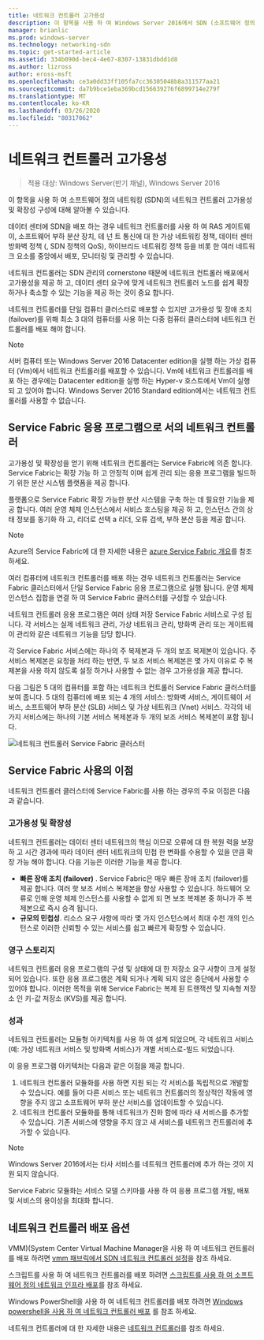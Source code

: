 ```yaml
---
title: 네트워크 컨트롤러 고가용성
description: 이 항목을 사용 하 여 Windows Server 2016에서 SDN (소프트웨어 정의 네트워킹)의 네트워크 컨트롤러 고가용성에 대해 알아볼 수 있습니다.
manager: brianlic
ms.prod: windows-server
ms.technology: networking-sdn
ms.topic: get-started-article
ms.assetid: 334b090d-bec4-4e67-8307-13831dbdd1d8
ms.author: lizross
author: eross-msft
ms.openlocfilehash: ce3a0dd33ff105fa7cc36305048b8a311577aa21
ms.sourcegitcommit: da7b9bce1eba369bcd156639276f6899714e279f
ms.translationtype: MT
ms.contentlocale: ko-KR
ms.lasthandoff: 03/26/2020
ms.locfileid: "80317062"
---
```

# <a name="network-controller-high-availability"></a>네트워크 컨트롤러 고가용성

>적용 대상: Windows Server(반기 채널), Windows Server 2016

이 항목을 사용 하 여 소프트웨어 정의 네트워킹 \(SDN\)의 네트워크 컨트롤러 고가용성 및 확장성 구성에 대해 알아볼 수 있습니다.

데이터 센터에 SDN을 배포 하는 경우 네트워크 컨트롤러를 사용 하 여 RAS 게이트웨이, 소프트웨어 부하 분산 장치, 테 넌 트 통신에 대 한 가상 네트워킹 정책, 데이터 센터 방화벽 정책 \(, SDN 정책의 QoS\), 하이브리드 네트워킹 정책 등을 비롯 한 여러 네트워크 요소를 중앙에서 배포, 모니터링 및 관리할 수 있습니다.

네트워크 컨트롤러는 SDN 관리의 cornerstone 때문에 네트워크 컨트롤러 배포에서 고가용성을 제공 하 고, 데이터 센터 요구에 맞게 네트워크 컨트롤러 노드를 쉽게 확장 하거나 축소할 수 있는 기능을 제공 하는 것이 중요 합니다.

네트워크 컨트롤러를 단일 컴퓨터 클러스터로 배포할 수 있지만 고가용성 및 장애 조치 (failover)를 위해 최소 3 대의 컴퓨터를 사용 하는 다중 컴퓨터 클러스터에 네트워크 컨트롤러를 배포 해야 합니다.

>[!NOTE]
>서버 컴퓨터 또는 Windows Server 2016 Datacenter edition을 실행 하는 가상 컴퓨터 \(Vm\)에서 네트워크 컨트롤러를 배포할 수 있습니다. Vm에 네트워크 컨트롤러를 배포 하는 경우에는 Datacenter edition을 실행 하는 Hyper-v 호스트에서 Vm이 실행 되 고 있어야 합니다. Windows Server 2016 Standard edition에서는 네트워크 컨트롤러를 사용할 수 없습니다.

## <a name="network-controller-as-a-service-fabric-application"></a>Service Fabric 응용 프로그램으로 서의 네트워크 컨트롤러

고가용성 및 확장성을 얻기 위해 네트워크 컨트롤러는 Service Fabric에 의존 합니다. Service Fabric는 확장 가능 하 고 안정적 이며 쉽게 관리 되는 응용 프로그램을 빌드하기 위한 분산 시스템 플랫폼을 제공 합니다.

플랫폼으로 Service Fabric 확장 가능한 분산 시스템을 구축 하는 데 필요한 기능을 제공 합니다. 여러 운영 체제 인스턴스에서 서비스 호스팅을 제공 하 고, 인스턴스 간의 상태 정보를 동기화 하 고, 리더로 선택 a 리더, 오류 검색, 부하 분산 등을 제공 합니다.

>[!NOTE]
>Azure의 Service Fabric에 대 한 자세한 내용은 [azure Service Fabric 개요](https://docs.microsoft.com/azure/service-fabric/service-fabric-overview)를 참조 하세요.

여러 컴퓨터에 네트워크 컨트롤러를 배포 하는 경우 네트워크 컨트롤러는 Service Fabric 클러스터에서 단일 Service Fabric 응용 프로그램으로 실행 됩니다. 운영 체제 인스턴스 집합을 연결 하 여 Service Fabric 클러스터를 구성할 수 있습니다.

네트워크 컨트롤러 응용 프로그램은 여러 상태 저장 Service Fabric 서비스로 구성 됩니다. 각 서비스는 실제 네트워크 관리, 가상 네트워크 관리, 방화벽 관리 또는 게이트웨이 관리와 같은 네트워크 기능을 담당 합니다. 

각 Service Fabric 서비스에는 하나의 주 복제본과 두 개의 보조 복제본이 있습니다. 주 서비스 복제본은 요청을 처리 하는 반면, 두 보조 서비스 복제본은 몇 가지 이유로 주 복제본을 사용 하지 않도록 설정 하거나 사용할 수 없는 경우 고가용성을 제공 합니다.

다음 그림은 5 대의 컴퓨터를 포함 하는 네트워크 컨트롤러 Service Fabric 클러스터를 보여 줍니다. 5 대의 컴퓨터에 배포 되는 4 개의 서비스: 방화벽 서비스, 게이트웨이 서비스, 소프트웨어 부하 분산 \(SLB\) 서비스 및 가상 네트워크 \(Vnet\) 서비스.  각각의 네 가지 서비스에는 하나의 기본 서비스 복제본과 두 개의 보조 서비스 복제본이 포함 됩니다.

![네트워크 컨트롤러 Service Fabric 클러스터](../../../media/Network-Controller-HA/Network-Controller-HA.jpg)

## <a name="advantages-of-using-service-fabric"></a>Service Fabric 사용의 이점

네트워크 컨트롤러 클러스터에 Service Fabric를 사용 하는 경우의 주요 이점은 다음과 같습니다.

### <a name="high-availability-and-scalability"></a>고가용성 및 확장성

네트워크 컨트롤러는 데이터 센터 네트워크의 핵심 이므로 오류에 대 한 복원 력을 보장 하 고 시간 경과에 따라 데이터 센터 네트워크의 민첩 한 변화를 수용할 수 있을 만큼 확장 가능 해야 합니다. 다음 기능은 이러한 기능을 제공 합니다. 

- **빠른 장애 조치 (failover)** . Service Fabric은 매우 빠른 장애 조치 (failover)를 제공 합니다. 여러 핫 보조 서비스 복제본을 항상 사용할 수 있습니다. 하드웨어 오류로 인해 운영 체제 인스턴스를 사용할 수 없게 되 면 보조 복제본 중 하나가 주 복제본으로 즉시 승격 됩니다. 
- **규모의 민첩성**. 리소스 요구 사항에 따라 몇 가지 인스턴스에서 최대 수천 개의 인스턴스로 이러한 신뢰할 수 있는 서비스를 쉽고 빠르게 확장할 수 있습니다. 

### <a name="persistent-storage"></a>영구 스토리지

네트워크 컨트롤러 응용 프로그램의 구성 및 상태에 대 한 저장소 요구 사항이 크게 설정 되어 있습니다. 또한 응용 프로그램은 계획 되거나 계획 되지 않은 중단에서 사용할 수 있어야 합니다. 이러한 목적을 위해 Service Fabric는 복제 된 트랜잭션 및 지속형 저장소 인 키-값 저장소 \(KVS\)를 제공 합니다.

### <a name="modularity"></a>성과

네트워크 컨트롤러는 모듈형 아키텍처를 사용 하 여 설계 되었으며, 각 네트워크 서비스 (예: 가상 네트워크 서비스 및 방화벽 서비스)가 개별 서비스로\-빌드 되었습니다. 

이 응용 프로그램 아키텍처는 다음과 같은 이점을 제공 합니다.

1. 네트워크 컨트롤러 모듈화를 사용 하면 지원 되는 각 서비스를 독립적으로 개발할 수 있습니다. 예를 들어 다른 서비스 또는 네트워크 컨트롤러의 정상적인 작동에 영향을 주지 않고 소프트웨어 부하 분산 서비스를 업데이트할 수 있습니다.
2. 네트워크 컨트롤러 모듈화를 통해 네트워크가 진화 함에 따라 새 서비스를 추가할 수 있습니다. 기존 서비스에 영향을 주지 않고 새 서비스를 네트워크 컨트롤러에 추가할 수 있습니다.

>[!NOTE]
>Windows Server 2016에서는 타사 서비스를 네트워크 컨트롤러에 추가 하는 것이 지원 되지 않습니다.

Service Fabric 모듈화는 서비스 모델 스키마를 사용 하 여 응용 프로그램 개발, 배포 및 서비스의 용이성을 최대화 합니다.

## <a name="network-controller-deployment-options"></a>네트워크 컨트롤러 배포 옵션

VMM\)\(System Center Virtual Machine Manager을 사용 하 여 네트워크 컨트롤러를 배포 하려면 [vmm 패브릭에서 SDN 네트워크 컨트롤러 설정](https://technet.microsoft.com/system-center-docs/vmm/scenario/sdn-network-controller)을 참조 하세요.

스크립트를 사용 하 여 네트워크 컨트롤러를 배포 하려면 [스크립트를 사용 하 여 소프트웨어 정의 네트워크 인프라 배포](../../deploy/Deploy-a-Software-Defined-Network-infrastructure-using-scripts.md)를 참조 하세요.

Windows PowerShell을 사용 하 여 네트워크 컨트롤러를 배포 하려면 [Windows powershell을 사용 하 여 네트워크 컨트롤러 배포](../../deploy/Deploy-Network-Controller-using-Windows-PowerShell.md) 를 참조 하세요.

네트워크 컨트롤러에 대 한 자세한 내용은 [네트워크 컨트롤러](Network-Controller.md)를 참조 하세요.